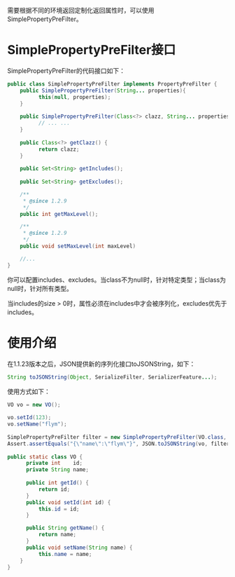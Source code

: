 需要根据不同的环境返回定制化返回属性时，可以使用SimplePropertyPreFilter。

# SimplePropertyPreFilter接口
SimplePropertyPreFilter的代码接口如下：
      
```java
public class SimplePropertyPreFilter implements PropertyPreFilter {      
    public SimplePropertyPreFilter(String... properties){
          this(null, properties);
    }
      
    public SimplePropertyPreFilter(Class<?> clazz, String... properties){
          // ... ...
    }
      
    public Class<?> getClazz() {
          return clazz;
    }
      
    public Set<String> getIncludes();
      
    public Set<String> getExcludes();

    /**
     * @since 1.2.9
     */
    public int getMaxLevel();

    /**
     * @since 1.2.9
     */
    public void setMaxLevel(int maxLevel)

    //...
}
```

你可以配置includes、excludes。当class不为null时，针对特定类型；当class为null时，针对所有类型。

当includes的size > 0时，属性必须在includes中才会被序列化，excludes优先于includes。

# 使用介绍
在1.1.23版本之后，JSON提供新的序列化接口toJSONString，如下：

```java      
String toJSONString(Object, SerializeFilter, SerializerFeature...);
```

使用方式如下：
```java
VO vo = new VO();
      
vo.setId(123);
vo.setName("flym");
      
SimplePropertyPreFilter filter = new SimplePropertyPreFilter(VO.class, "name");
Assert.assertEquals("{\"name\":\"flym\"}", JSON.toJSONString(vo, filter));
      
public static class VO {
      private int    id;
      private String name;
      
      public int getId() {
          return id;
      }
      public void setId(int id) {
          this.id = id;
      }

      public String getName() {
          return name;
      }
      public void setName(String name) {
          this.name = name;
    }
}
```